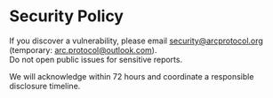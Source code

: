 # Security Policy

If you discover a vulnerability, please email security@arcprotocol.org (temporary: arc.protocol@outlook.com).  
Do not open public issues for sensitive reports.

We will acknowledge within 72 hours and coordinate a responsible disclosure timeline.
